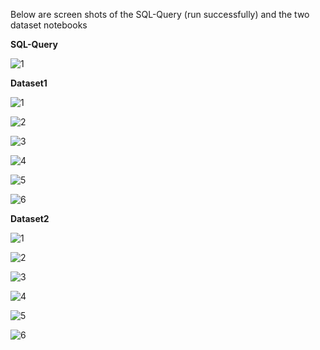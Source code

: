 Below are screen shots of the SQL-Query (run successfully) and the two dataset notebooks

**SQL-Query**

![1](Screenshots/SQL-Query.PNG)

**Dataset1**


![1](Screenshots/Dataset1-1.PNG)


![2](Screenshots/Dataset1-2.PNG)


![3](Screenshots/Dataset1-3.PNG)


![4](Screenshots/Dataset1-4.PNG)


![5](Screenshots/Dataset1-5.PNG)


![6](Screenshots/Dataset1-6.PNG)


**Dataset2**


![1](Screenshots/Dataset2-1.PNG)


![2](Screenshots/Dataset2-2.PNG)


![3](Screenshots/Dataset2-3.PNG)


![4](Screenshots/Dataset2-4.PNG)


![5](Screenshots/Dataset2-5.PNG)


![6](Screenshots/Dataset2-6.PNG)
